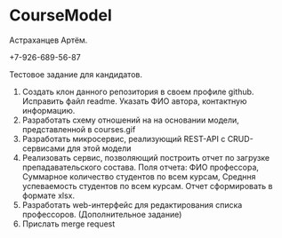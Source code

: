 # CourseModel

Астраханцев Артём.

+7-926-689-56-87

Тестовое задание для кандидатов. 

1) Создать клон данного репозитория	в своем профиле github. Исправить файл readme. Указать ФИО автора, контактную информацию.
2) Разработать схему отношений на на основании модели, представленной в courses.gif
3) Разработать микросервис, реализующий REST-API с CRUD-сервисами для этой модели 
4) Реализовать сервис, позволяющий построить отчет по загрузке препадавательского состава. Поля отчета: ФИО профессора, Суммарное количество студентов по всем курсам, Средння успеваемость студентов по всем курсам. Отчет сформировать в формате xlsx.
5) Разработать web-интерфейс для редактирования списка профессоров. (Дополнительное задание)
6) Прислать merge request
